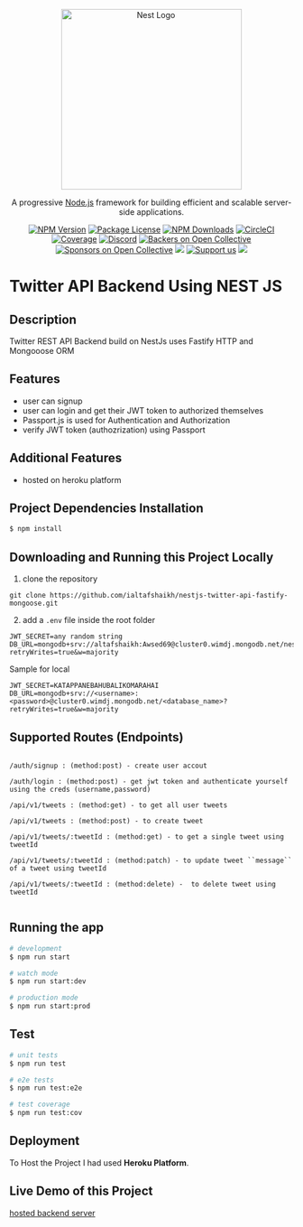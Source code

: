 <p align="center">
  <a href="http://nestjs.com/" target="blank"><img src="https://nestjs.com/img/logo_text.svg" width="320" alt="Nest Logo" /></a>
</p>

[circleci-image]: https://img.shields.io/circleci/build/github/nestjs/nest/master?token=abc123def456
[circleci-url]: https://circleci.com/gh/nestjs/nest

  <p align="center">A progressive <a href="http://nodejs.org" target="_blank">Node.js</a> framework for building efficient and scalable server-side applications.</p>
    <p align="center">
<a href="https://www.npmjs.com/~nestjscore" target="_blank"><img src="https://img.shields.io/npm/v/@nestjs/core.svg" alt="NPM Version" /></a>
<a href="https://www.npmjs.com/~nestjscore" target="_blank"><img src="https://img.shields.io/npm/l/@nestjs/core.svg" alt="Package License" /></a>
<a href="https://www.npmjs.com/~nestjscore" target="_blank"><img src="https://img.shields.io/npm/dm/@nestjs/common.svg" alt="NPM Downloads" /></a>
<a href="https://circleci.com/gh/nestjs/nest" target="_blank"><img src="https://img.shields.io/circleci/build/github/nestjs/nest/master" alt="CircleCI" /></a>
<a href="https://coveralls.io/github/nestjs/nest?branch=master" target="_blank"><img src="https://coveralls.io/repos/github/nestjs/nest/badge.svg?branch=master#9" alt="Coverage" /></a>
<a href="https://discord.gg/G7Qnnhy" target="_blank"><img src="https://img.shields.io/badge/discord-online-brightgreen.svg" alt="Discord"/></a>
<a href="https://opencollective.com/nest#backer" target="_blank"><img src="https://opencollective.com/nest/backers/badge.svg" alt="Backers on Open Collective" /></a>
<a href="https://opencollective.com/nest#sponsor" target="_blank"><img src="https://opencollective.com/nest/sponsors/badge.svg" alt="Sponsors on Open Collective" /></a>
  <a href="https://paypal.me/kamilmysliwiec" target="_blank"><img src="https://img.shields.io/badge/Donate-PayPal-ff3f59.svg"/></a>
    <a href="https://opencollective.com/nest#sponsor"  target="_blank"><img src="https://img.shields.io/badge/Support%20us-Open%20Collective-41B883.svg" alt="Support us"></a>
  <a href="https://twitter.com/nestframework" target="_blank"><img src="https://img.shields.io/twitter/follow/nestframework.svg?style=social&label=Follow"></a>
</p>
  <!--[![Backers on Open Collective](https://opencollective.com/nest/backers/badge.svg)](https://opencollective.com/nest#backer)
  [![Sponsors on Open Collective](https://opencollective.com/nest/sponsors/badge.svg)](https://opencollective.com/nest#sponsor)-->

# Twitter API Backend Using NEST JS

## Description

Twitter REST API Backend build on NestJs uses Fastify HTTP and Mongooose ORM

## Features

- user can signup
- user can login and get their JWT token to authorized themselves
- Passport.js is used for Authentication and Authorization
- verify JWT token (authozrization) using Passport

## Additional Features

- hosted on heroku platform

## Project Dependencies Installation

```bash
$ npm install
```

## Downloading and Running this Project Locally

1. clone the repository

```
git clone https://github.com/ialtafshaikh/nestjs-twitter-api-fastify-mongoose.git
```

2. add a `.env` file inside the root folder

```
JWT_SECRET=any random string
DB_URL=mongodb+srv://altafshaikh:Awsed69@cluster0.wimdj.mongodb.net/nestApp?retryWrites=true&w=majority
```

Sample for local

```
JWT_SECRET=KATAPPANEBAHUBALIKOMARAHAI
DB_URL=mongodb+srv://<username>:<password>@cluster0.wimdj.mongodb.net/<database_name>?retryWrites=true&w=majority

```

## Supported Routes (Endpoints)

```

/auth/signup : (method:post) - create user accout

/auth/login : (method:post) - get jwt token and authenticate yourself using the creds (username,password)

/api/v1/tweets : (method:get) - to get all user tweets

/api/v1/tweets : (method:post) - to create tweet

/api/v1/tweets/:tweetId : (method:get) - to get a single tweet using tweetId

/api/v1/tweets/:tweetId : (method:patch) - to update tweet ``message`` of a tweet using tweetId

/api/v1/tweets/:tweetId : (method:delete) -  to delete tweet using tweetId


```

## Running the app

```bash
# development
$ npm run start

# watch mode
$ npm run start:dev

# production mode
$ npm run start:prod
```

## Test

```bash
# unit tests
$ npm run test

# e2e tests
$ npm run test:e2e

# test coverage
$ npm run test:cov
```

## Deployment

To Host the Project I had used **Heroku Platform**.

## Live Demo of this Project

[hosted backend server]()
